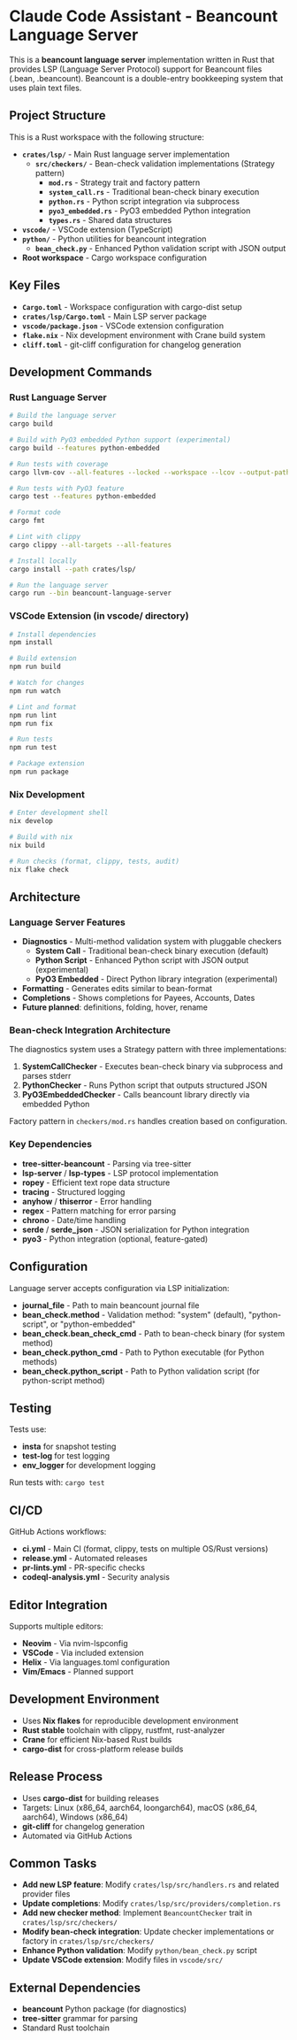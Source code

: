 # Claude Code Assistant - Beancount Language Server

This is a **beancount language server** implementation written in Rust that provides LSP (Language Server Protocol) support for Beancount files (.bean, .beancount). Beancount is a double-entry bookkeeping system that uses plain text files.

## Project Structure

This is a Rust workspace with the following structure:

- **`crates/lsp/`** - Main Rust language server implementation
  - **`src/checkers/`** - Bean-check validation implementations (Strategy pattern)
    - **`mod.rs`** - Strategy trait and factory pattern
    - **`system_call.rs`** - Traditional bean-check binary execution
    - **`python.rs`** - Python script integration via subprocess
    - **`pyo3_embedded.rs`** - PyO3 embedded Python integration
    - **`types.rs`** - Shared data structures
- **`vscode/`** - VSCode extension (TypeScript)
- **`python/`** - Python utilities for beancount integration
  - **`bean_check.py`** - Enhanced Python validation script with JSON output
- **Root workspace** - Cargo workspace configuration

## Key Files

- **`Cargo.toml`** - Workspace configuration with cargo-dist setup
- **`crates/lsp/Cargo.toml`** - Main LSP server package
- **`vscode/package.json`** - VSCode extension configuration
- **`flake.nix`** - Nix development environment with Crane build system
- **`cliff.toml`** - git-cliff configuration for changelog generation

## Development Commands

### Rust Language Server

```bash
# Build the language server
cargo build

# Build with PyO3 embedded Python support (experimental)
cargo build --features python-embedded

# Run tests with coverage
cargo llvm-cov --all-features --locked --workspace --lcov --output-path lcov.info -- --include-ignored

# Run tests with PyO3 feature
cargo test --features python-embedded

# Format code
cargo fmt

# Lint with clippy
cargo clippy --all-targets --all-features

# Install locally
cargo install --path crates/lsp/

# Run the language server
cargo run --bin beancount-language-server
```

### VSCode Extension (in vscode/ directory)

```bash
# Install dependencies
npm install

# Build extension
npm run build

# Watch for changes
npm run watch

# Lint and format
npm run lint
npm run fix

# Run tests
npm run test

# Package extension
npm run package
```

### Nix Development

```bash
# Enter development shell
nix develop

# Build with nix
nix build

# Run checks (format, clippy, tests, audit)
nix flake check
```

## Architecture

### Language Server Features

- **Diagnostics** - Multi-method validation system with pluggable checkers
  - **System Call** - Traditional bean-check binary execution (default)
  - **Python Script** - Enhanced Python script with JSON output (experimental)
  - **PyO3 Embedded** - Direct Python library integration (experimental)
- **Formatting** - Generates edits similar to bean-format
- **Completions** - Shows completions for Payees, Accounts, Dates
- **Future planned**: definitions, folding, hover, rename

### Bean-check Integration Architecture

The diagnostics system uses a Strategy pattern with three implementations:

1. **SystemCallChecker** - Executes bean-check binary via subprocess and parses stderr
2. **PythonChecker** - Runs Python script that outputs structured JSON
3. **PyO3EmbeddedChecker** - Calls beancount library directly via embedded Python

Factory pattern in `checkers/mod.rs` handles creation based on configuration.

### Key Dependencies

- **tree-sitter-beancount** - Parsing via tree-sitter
- **lsp-server** / **lsp-types** - LSP protocol implementation
- **ropey** - Efficient text rope data structure
- **tracing** - Structured logging
- **anyhow** / **thiserror** - Error handling
- **regex** - Pattern matching for error parsing
- **chrono** - Date/time handling
- **serde** / **serde_json** - JSON serialization for Python integration
- **pyo3** - Python integration (optional, feature-gated)

## Configuration

Language server accepts configuration via LSP initialization:
- **journal_file** - Path to main beancount journal file
- **bean_check.method** - Validation method: "system" (default), "python-script", or "python-embedded"
- **bean_check.bean_check_cmd** - Path to bean-check binary (for system method)
- **bean_check.python_cmd** - Path to Python executable (for Python methods)
- **bean_check.python_script** - Path to Python validation script (for python-script method)

## Testing

Tests use:
- **insta** for snapshot testing
- **test-log** for test logging
- **env_logger** for development logging

Run tests with: `cargo test`

## CI/CD

GitHub Actions workflows:
- **ci.yml** - Main CI (format, clippy, tests on multiple OS/Rust versions)
- **release.yml** - Automated releases
- **pr-lints.yml** - PR-specific checks
- **codeql-analysis.yml** - Security analysis

## Editor Integration

Supports multiple editors:
- **Neovim** - Via nvim-lspconfig
- **VSCode** - Via included extension
- **Helix** - Via languages.toml configuration
- **Vim/Emacs** - Planned support

## Development Environment

- Uses **Nix flakes** for reproducible development environment
- **Rust stable** toolchain with clippy, rustfmt, rust-analyzer
- **Crane** for efficient Nix-based Rust builds
- **cargo-dist** for cross-platform release builds

## Release Process

- Uses **cargo-dist** for building releases
- Targets: Linux (x86_64, aarch64, loongarch64), macOS (x86_64, aarch64), Windows (x86_64)
- **git-cliff** for changelog generation
- Automated via GitHub Actions

## Common Tasks

- **Add new LSP feature**: Modify `crates/lsp/src/handlers.rs` and related provider files
- **Update completions**: Modify `crates/lsp/src/providers/completion.rs`
- **Add new checker method**: Implement `BeancountChecker` trait in `crates/lsp/src/checkers/`
- **Modify bean-check integration**: Update checker implementations or factory in `crates/lsp/src/checkers/`
- **Enhance Python validation**: Modify `python/bean_check.py` script
- **Update VSCode extension**: Modify files in `vscode/src/`

## External Dependencies

- **beancount** Python package (for diagnostics)
- **tree-sitter** grammar for parsing
- Standard Rust toolchain